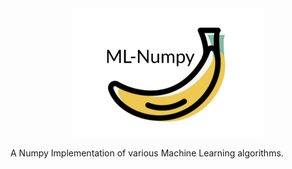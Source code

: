 <img src="./img/logo.png" hspace="20%" width="60%">

A Numpy Implementation of various Machine Learning algorithms.
